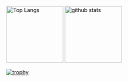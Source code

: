 <p align="left"> 
  <img alt="Top Langs" height="150px" src="https://github-readme-stats.vercel.app/api/top-langs/?username=claustra01&layout=compact&show_icons=true&theme=onedark" />
  <img alt="github stats" height="150px" src="https://github-readme-stats.vercel.app/api?username=claustra01&theme=onedark&show_icons=ture" />
</p>

[![trophy](https://github-profile-trophy.vercel.app/?username=sny430&theme=onedark&column=6)](https://github.com/ryo-ma/github-profile-trophy)
